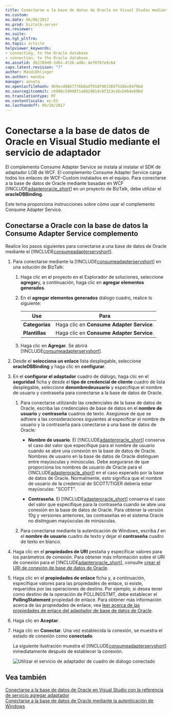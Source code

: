 ```yaml
---
title: Conectarse a la base de datos de Oracle en Visual Studio mediante el servicio de adaptador | Documentos de Microsoft
ms.custom: 
ms.date: 06/08/2017
ms.prod: biztalk-server
ms.reviewer: 
ms.suite: 
ms.tgt_pltfrm: 
ms.topic: article
helpviewer_keywords:
- connecting, to the Oracle database
- connection, to the Oracle database
ms.assetid: db2789d0-2d61-472b-ad0c-4ef0707e9c64
caps.latest.revision: "7"
author: MandiOhlinger
ms.author: mandia
manager: anneta
ms.openlocfilehash: 9b9ecd6867776b8adf918f901369f526bc0479bd
ms.sourcegitcommit: cb908c540d8f1a692d01dc8f313e16cb4b4e696d
ms.translationtype: MT
ms.contentlocale: es-ES
ms.lasthandoff: 09/20/2017
---
```

# <a name="connect-to-oracle-database-in-visual-studio-using-the-consume-adapter-service"></a>Conectarse a la base de datos de Oracle en Visual Studio mediante el servicio de adaptador
El complemento Consume Adapter Service se instala al instalar el SDK de adaptador LOB de WCF. El complemento Consume Adapter Service carga todos los enlaces de WCF-Custom instalados en el equipo. Para conectarse a la base de datos de Oracle mediante basadas en WCF [!INCLUDE[adapteroracle_short](../../includes/adapteroracle-short-md.md)] en un proyecto de BizTalk, debe utilizar el **oracleDBBinding**.  
  
 Este tema proporciona instrucciones sobre cómo usar el complemento Consume Adapter Service.  
  
## <a name="connecting-to-an-oracle-database-using-the-consume-adapter-service-add-in"></a>Conectarse a Oracle con la base de datos la Consume Adapter Service complemento  
 Realice los pasos siguientes para conectarse a una base de datos de Oracle mediante el [!INCLUDE[consumeadapterservshort](../../includes/consumeadapterservshort-md.md)].  
  
1.  Para conectarse mediante la [!INCLUDE[consumeadapterservshort](../../includes/consumeadapterservshort-md.md)] en una solución de BizTalk:  
  
    1.  Haga clic en el proyecto en el Explorador de soluciones, seleccione **agregar**y, a continuación, haga clic en **agregar elementos generados**.  
  
    2.  En el **agregar elementos generados** diálogo cuadro, realice lo siguiente:  
  
        |Use|Para|  
        |--------------|----------------|  
        |**Categorías**|Haga clic en **Consume Adapter Service**.|  
        |**Plantillas**|Haga clic en **Consume Adapter Service**.|  
  
    3.  Haga clic en **Agregar**. Se abrirá [!INCLUDE[consumeadapterservshort](../../includes/consumeadapterservshort-md.md)].  
  
2.  Desde el **selecciona un enlace** lista desplegable, seleccione **oracleDBBinding** y haga clic en **configurar**.  
  
3.  En el **configurar el adaptador** cuadro de diálogo, haga clic en el **seguridad** ficha y desde el **tipo de credencial de cliente** cuadro de lista desplegable, seleccione **denombredeusuario** y especifique el nombre de usuario y contraseña para conectarse a la base de datos de Oracle.  
  
    1.  Para conectarse utilizando las credenciales de la base de datos de Oracle, escriba las credenciales de base de datos en el **nombre de usuario** y **contraseña** cuadros de texto. Asegúrese de que se adhiere a las consideraciones siguientes al especificar el nombre de usuario y la contraseña para conectarse a una base de datos de Oracle:  
  
        -   **Nombre de usuario**. El [!INCLUDE[adapteroracle_short](../../includes/adapteroracle-short-md.md)] conserva el caso del valor que especifique para el nombre de usuario cuando se abre una conexión en la base de datos de Oracle. Nombres de usuario en la base de datos de Oracle distinguen entre mayúsculas y minúsculas. Debe asegurarse de que proporciona los nombres de usuario de Oracle para el [!INCLUDE[adapteroracle_short](../../includes/adapteroracle-short-md.md)] en el caso esperado por la base de datos de Oracle. Normalmente, esto significa que el nombre de usuario de la credencial de SCOTT/TIGER debería estar mayúsculas: "SCOTT".  
  
        -   **Contraseña**. El [!INCLUDE[adapteroracle_short](../../includes/adapteroracle-short-md.md)] conserva el caso del valor que especifique para la contraseña cuando se abre una conexión en la base de datos de Oracle. Para obtener la versión 10g y versiones anteriores, las contraseñas en el sistema Oracle no distinguen mayúsculas de minúsculas.  
  
    2.  Para conectarse mediante la autenticación de Windows, escriba  **/**  en el **nombre de usuario** cuadro de texto y dejar el **contraseña** cuadro de texto en blanco.  
  
4.  Haga clic en el **propiedades de URI** pestaña y especificar valores para los parámetros de conexión. Para obtener más información sobre el URI de conexión para el [!INCLUDE[adapteroracle_short](../../includes/adapteroracle-short-md.md)], consulte [crear el URI de conexión de base de datos de Oracle](../../adapters-and-accelerators/adapter-oracle-database/create-the-oracle-database-connection-uri.md).  
  
5.  Haga clic en el **propiedades de enlace** ficha y, a continuación, especifique valores para las propiedades de enlace, si existe, requeridos por las operaciones de destino. Por ejemplo, si desea tener como destino de la operación de POLLINGSTMT, debe establecer el **PollingStatement** propiedad de enlace. Para obtener más información acerca de las propiedades de enlace, vea [leer acerca de las propiedades de enlace del adaptador de base de datos de Oracle](../../adapters-and-accelerators/adapter-oracle-database/read-about-the-oracle-database-adapter-binding-properties.md).  
  
6.  Haga clic en **Aceptar**.  
  
7.  Haga clic en **Conectar**. Una vez establecida la conexión, se muestra el estado de conexión como **conectado**.  
  
     La siguiente ilustración muestra el [!INCLUDE[consumeadapterservshort](../../includes/consumeadapterservshort-md.md)] inmediatamente después de establecer la conexión.  
  
     ![Utilizar el servicio de adaptador de cuadro de diálogo conectado](../../adapters-and-accelerators/adapter-oracle-database/media/b5bdb08c-4326-408b-8c2a-aedae64925c8.gif "b5bdb08c-4326-408b-8c2a-aedae64925c8")  
  
## <a name="see-also"></a>Vea también  
 [Conectarse a la base de datos de Oracle en Visual Studio con la referencia de servicio agregar adaptador](../../adapters-and-accelerators/adapter-oracle-database/connect-to-the-oracle-db-in-visual-studio-using-the-add-adapter-service.md)   
 [Conectarse a la base de datos de Oracle mediante la autenticación de Windows](../../adapters-and-accelerators/adapter-oracle-database/connect-to-the-oracle-database-using-windows-authentication.md)